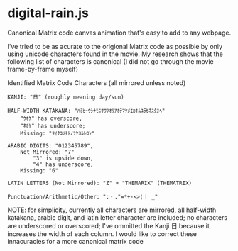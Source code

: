 # digital-rain.js
Canonical Matrix code canvas animation that's easy to add to any webpage.

I've tried to be as acurate to the origional Matrix code as possible by only using unicode characters found in the movie. My research shows that the following list of characters is canonical (I did not go through the movie frame-by-frame myself)

Identified Matrix Code Characters (all mirrored unless noted)

    KANJI: "日" (roughly meaning day/sun)

    HALF-WIDTH KATAKANA: "ﾊﾐﾋｰｳｼﾅﾓﾆｻﾜﾂｵﾘｱﾎﾃﾏｹﾒｴｶｷﾑﾕﾗｾﾈｽﾀﾇﾍ"
        "ｳｵｹ" has overscore, 
        "ﾈﾎﾔ" has underscore;
        Missing: "ｦｲｸｺｿﾁﾄﾉﾌﾔﾖﾙﾚﾛﾝ"

    ARABIC DIGITS: "012345789", 
        Not Mirrored: "7"
            "3" is upside down, 
            "4" has underscore, 
        Missing: "6"

    LATIN LETTERS (Not Mirrored): "Z" + "THEMARIX" (THEMATRIX)

    Punctuation/Arithmetic/Other: ":・."=*+-<>¦｜ _"

NOTE: for simplicity, currently all characters are mirrored, all half-width katakana, arabic digit, and latin letter character are included; no characters are underscored or overscored; I've ommitted the Kanji 日 because it increases the width of each column. I would like to correct these innacuracies for a more canonical matrix code
